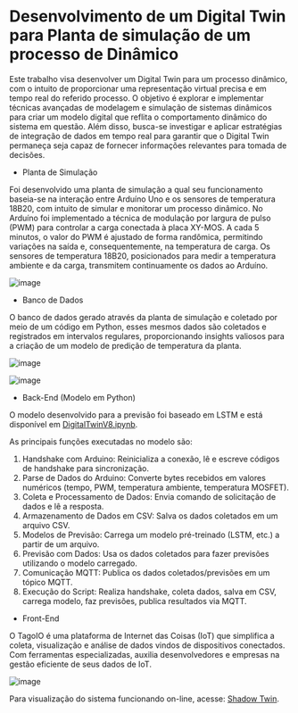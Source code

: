 # Desenvolvimento de um Digital Twin para Planta de simulação de um processo de Dinâmico

Este trabalho visa desenvolver um Digital Twin para um processo dinâmico, com o intuito de proporcionar uma representação virtual precisa e em tempo real do referido processo. O objetivo é explorar e implementar técnicas avançadas de modelagem e simulação de sistemas dinâmicos para criar um modelo digital que reflita o comportamento dinâmico do sistema em questão. Além disso, busca-se investigar e aplicar estratégias de integração de dados em tempo real para garantir que o Digital Twin permaneça seja capaz de fornecer informações relevantes para tomada de decisões.

- Planta de Simulação

Foi desenvolvido uma planta de simulação a qual seu funcionamento baseia-se na interação entre Arduíno Uno e os sensores de temperatura 18B20, com intuito de simular e monitorar um processo dinâmico. No Arduíno foi implementado a técnica de modulação por largura de pulso (PWM) para controlar a carga conectada à placa XY-MOS. A cada 5 minutos, o valor do PWM é ajustado de forma randômica, permitindo variações na saída e, consequentemente, na temperatura de carga. Os sensores de temperatura 18B20, posicionados para medir a temperatura ambiente e da carga, transmitem continuamente os dados ao Arduíno.

 ![image](https://github.com/brnsmit/Digital_Twin_Dynamic_Process/assets/168189996/b06568a8-af7b-4e8f-8b3f-81282748b0ef)

- Banco de Dados

O banco de dados gerado através da planta de simulação e coletado por meio de um código em Python, esses mesmos dados são coletados e registrados em intervalos regulares, proporcionando insights valiosos para a criação de um modelo de predição de temperatura da planta.

![image](https://github.com/brnsmit/Digital_Twin_Dynamic_Process/assets/137723215/fbad7413-4469-4d67-a561-2c6397164ba3)

![image](https://github.com/brnsmit/Digital_Twin_Dynamic_Process/assets/168189996/320aa0b5-37e4-4b0e-8cfc-1c7782d0f27f)

- Back-End (Modelo em Python)

O modelo desenvolvido para a previsão foi baseado em LSTM e está disponível em [DigitalTwinV8.ipynb](https://github.com/brnsmit/Digital_Twin_Dynamic_Process/blob/main/DigitalTwinV8.ipynb).

As principais funções executadas no modelo são:

1. Handshake com Arduino: Reinicializa a conexão, lê e escreve códigos de handshake para sincronização.
2. Parse de Dados do Arduino: Converte bytes recebidos em valores numéricos (tempo, PWM, temperatura ambiente, temperatura MOSFET).
3. Coleta e Processamento de Dados: Envia comando de solicitação de dados e lê a resposta.
4. Armazenamento de Dados em CSV: Salva os dados coletados em um arquivo CSV.
5. Modelos de Previsão: Carrega um modelo pré-treinado (LSTM, etc.) a partir de um arquivo.
6. Previsão com Dados: Usa os dados coletados para fazer previsões utilizando o modelo carregado.
7. Comunicação MQTT: Publica os dados coletados/previsões em um tópico MQTT.
8. Execução do Script: Realiza handshake, coleta dados, salva em CSV, carrega modelo, faz previsões, publica resultados via MQTT.

- Front-End

O TagoIO é uma plataforma de Internet das Coisas (IoT) que simplifica a coleta, visualização e análise de dados vindos de dispositivos conectados. Com ferramentas especializadas, auxilia desenvolvedores e empresas na gestão eficiente de seus dados de IoT.

![image](https://github.com/brnsmit/Digital_Twin_Dynamic_Process/assets/137723215/204c99c6-0def-405a-a159-20751a177e39)


Para visualização do sistema funcionando on-line, acesse: [Shadow Twin](https://664fcaa10f613300098d3dea.tago.run/dashboards/info/66560ec70f6133000927f7c4?anonymousToken=00000000-664f-caa1-0f61-3300098d3dea).

